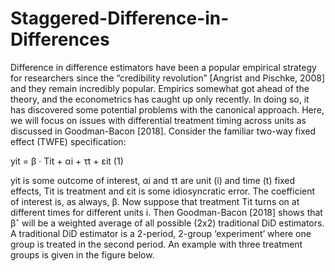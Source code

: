 # Staggered-Difference-in-Differences
Difference in difference estimators have been a popular empirical strategy for researchers since the “credibility revolution” [Angrist and Pischke, 2008] and they remain incredibly popular. Empirics somewhat got ahead of the theory, and the econometrics has caught up only recently. In doing so, it has discovered some potential problems with the canonical approach. Here, we will focus on issues with differential treatment timing across units as discussed in Goodman-Bacon [2018].
Consider the familiar two-way fixed effect (TWFE) specification:

yit = β · Tit + αi + τt + εit	(1)

yit is some outcome of interest, αi and τt are unit (i) and time (t) fixed effects, Tit is treatment and εit is some idiosyncratic error. The coefficient of interest is, as always, β. Now suppose that treatment Tit turns on at different times for different units i. Then Goodman-Bacon [2018] shows that βˆ will be a weighted average of all possible (2x2) traditional DiD estimators. A traditional DiD estimator is a 2-period, 2-group ‘experiment’ where one group is treated in the second period. An example with three treatment groups is given in the figure below.
